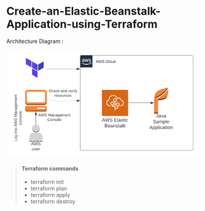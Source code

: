 # Create-an-Elastic-Beanstalk-Application-using-Terraform

Architecture Diagram :

![Architecture Diagram](beanstalk.png)

> #### Terraform commands 
>
> - terraform init 
> - terraform plan
> - terraform apply
> - terraform destroy